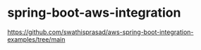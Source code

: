 # spring-boot-aws-integration

https://github.com/swathisprasad/aws-spring-boot-integration-examples/tree/main
